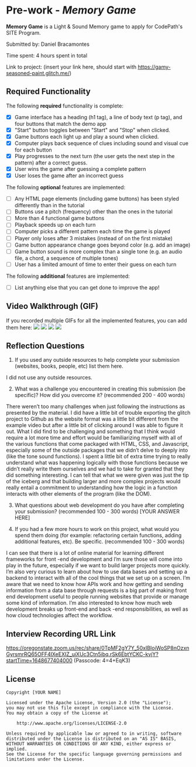 # Pre-work - *Memory Game*

**Memory Game** is a Light & Sound Memory game to apply for CodePath's SITE Program. 

Submitted by: Daniel Bracamontes

Time spent: 4 hours spent in total

Link to project: (insert your link here, should start with https://gamy-seasoned-paint.glitch.me/)

## Required Functionality

The following **required** functionality is complete:

* [x] Game interface has a heading (h1 tag), a line of body text (p tag), and four buttons that match the demo app
* [x] "Start" button toggles between "Start" and "Stop" when clicked. 
* [x] Game buttons each light up and play a sound when clicked. 
* [x] Computer plays back sequence of clues including sound and visual cue for each button
* [x] Play progresses to the next turn (the user gets the next step in the pattern) after a correct guess. 
* [x] User wins the game after guessing a complete pattern
* [x] User loses the game after an incorrect guess

The following **optional** features are implemented:

* [ ] Any HTML page elements (including game buttons) has been styled differently than in the tutorial
* [ ] Buttons use a pitch (frequency) other than the ones in the tutorial
* [ ] More than 4 functional game buttons
* [ ] Playback speeds up on each turn
* [ ] Computer picks a different pattern each time the game is played
* [ ] Player only loses after 3 mistakes (instead of on the first mistake)
* [ ] Game button appearance change goes beyond color (e.g. add an image)
* [ ] Game button sound is more complex than a single tone (e.g. an audio file, a chord, a sequence of multiple tones)
* [ ] User has a limited amount of time to enter their guess on each turn

The following **additional** features are implemented:

- [ ] List anything else that you can get done to improve the app!

## Video Walkthrough (GIF)

If you recorded multiple GIFs for all the implemented features, you can add them here:
![](http://g.recordit.co/iYs9VpU1MR.gif)
![](http://g.recordit.co/cRbjTWEJGk.gif)
![](http://g.recordit.co/mk7Vdbn5rU.gif)
![](gif4-link-here)

## Reflection Questions
1. If you used any outside resources to help complete your submission (websites, books, people, etc) list them here. 

I did not use any outside resources.

2. What was a challenge you encountered in creating this submission (be specific)? How did you overcome it? (recommended 200 - 400 words) 

There weren’t too many challenges when just following the instructions as presented by the material. I did have a little bit of trouble exporting the glitch project to Github as the website format was a little bit different from the example video but after a little bit of clicking around I was able to figure it out. What I did find to be challenging and something that I think would require a lot more time and effort would be familiarizing myself with all of the various functions that come packaged with HTML, CSS, and Javascript, especially some of the outside packages that we didn’t delve to deeply into (like the tone sound functions). I spent a little bit of extra time trying to really understand what was happening logically with those functions because we didn’t really write them ourselves and we had to take for granted that they did something interesting. I can tell that what we were given was just the tip of the iceberg and that building larger and more complex projects would really entail a commitment to understanding how the logic in a function interacts with other elements of the program (like the DOM). 

3. What questions about web development do you have after completing your submission? (recommended 100 - 300 words) 
[YOUR ANSWER HERE]

4. If you had a few more hours to work on this project, what would you spend them doing (for example: refactoring certain functions, adding additional features, etc). Be specific. (recommended 100 - 300 words) 

I can see that there is a lot of online material for learning different frameworks for front -end development and I’m sure those will come into play in the future, especially if we want to build larger projects more quickly. I’m also very curious to learn about how to use data bases and setting up a backend to interact with all of the cool things that we set up on a screen. I’m aware that we need to know how APIs work and how getting and sending information from a data base through requests is a big part of making front end development useful to people running websites that provide or manage some kind of information. I’m also interested to know how much web development breaks up front-end and back -end responsibilities, as well as how cloud technologies affect the workflow.


## Interview Recording URL Link

https://oregonstate.zoom.us/rec/share/0TpMF2gY7Y_50xIBIoiWoSP8nOzxnGyrsmrRQ65OFF4IXeEXIZ_uiXUc3Ctn5ibq.rSk6EbtYCKC-kvjY?startTime=1648677404000 (Passcode: 4=4+EqK3)


## License

    Copyright [YOUR NAME]

    Licensed under the Apache License, Version 2.0 (the "License");
    you may not use this file except in compliance with the License.
    You may obtain a copy of the License at

        http://www.apache.org/licenses/LICENSE-2.0

    Unless required by applicable law or agreed to in writing, software
    distributed under the License is distributed on an "AS IS" BASIS,
    WITHOUT WARRANTIES OR CONDITIONS OF ANY KIND, either express or implied.
    See the License for the specific language governing permissions and
    limitations under the License.
